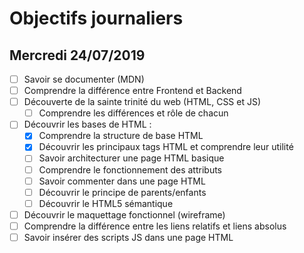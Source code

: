 # Objectifs journaliers

## Mercredi 24/07/2019


* [ ] Savoir se documenter (MDN)
* [ ] Comprendre la différence entre Frontend et Backend
* [ ] Découverte de la sainte trinité du web (HTML, CSS et JS)
  * [ ] Comprendre les différences et rôle de chacun
* [ ] Découvrir les bases de HTML :
  * [x] Comprendre la structure de base HTML
  * [x] Découvrir les principaux tags HTML et comprendre leur utilité
  * [ ] Savoir architecturer une page HTML basique
  * [ ] Comprendre le fonctionnement des attributs
  * [ ] Savoir commenter dans une page HTML
  * [ ] Découvrir le principe de parents/enfants
  * [ ] Découvrir le HTML5 sémantique
* [ ] Découvrir le maquettage fonctionnel (wireframe)
* [ ] Comprendre la différence entre les liens relatifs et liens absolus
* [ ] Savoir insérer des scripts JS dans une page HTML

